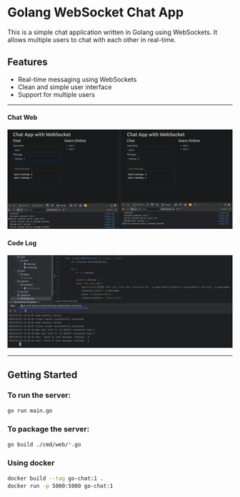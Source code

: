# Golang WebSocket Chat App

This is a simple chat application written in Golang using WebSockets. 
It allows multiple users to chat with each other in real-time.

## Features

- Real-time messaging using WebSockets
- Clean and simple user interface
- Support for multiple users

---

#### Chat Web
![Alt text](.github/img/chat-web-websocket.png?raw=true "Chat Web")

#### Code Log
![Alt text](.github/img/chat-web-websocket-2.png?raw=true "Code Log")

---

## Getting Started
### To run the server:

```bash
go run main.go
```

### To package the server:

```bash
go build ./cmd/web/*.go
```

### Using docker
```bash
docker build --tag go-chat:1 .
docker run -p 5000:5000 go-chat:1
```

